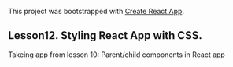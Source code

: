 This project was bootstrapped with [Create React App](https://github.com/facebook/create-react-app).

## Lesson12. Styling React App with CSS.

Takeing app from lesson 10: Parent/child components in React app
